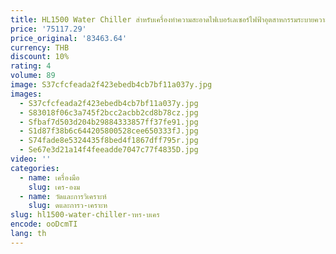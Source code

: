 ```yaml
---
title: HL1500 Water Chiller สําหรับเครื่องทําความสะอาดไฟเบอร์เลเซอร์ไฟฟ้าอุตสาหกรรมระบายความร้อนด้วยอากาศพร้อมเครื่องทําน้ําเย็น
price: '75117.29'
price_original: '83463.64'
currency: THB
discount: 10%
rating: 4
volume: 89
image: S37cfcfeada2f423ebedb4cb7bf11a037y.jpg
images:
  - S37cfcfeada2f423ebedb4cb7bf11a037y.jpg
  - S83018f06c3a745f2bcc2acbb2cd8b78cz.jpg
  - Sfbaf7d503d204b29884333857ff37fe91.jpg
  - S1d87f38b6c644205800528cee650333fJ.jpg
  - S74fade8e5324435f8bed4f1867dff795r.jpg
  - Se67e3d21a14f4feeadde7047c77f4835D.jpg
video: ''
categories:
  - name: เครื่องมือ
    slug: เคร-องม
  - name: วัดและการวิเคราะห์
    slug: ดและการว-เคราะห
slug: hl1500-water-chiller-าหร-บเคร
encode: ooDcmTI
lang: th
---
```

  